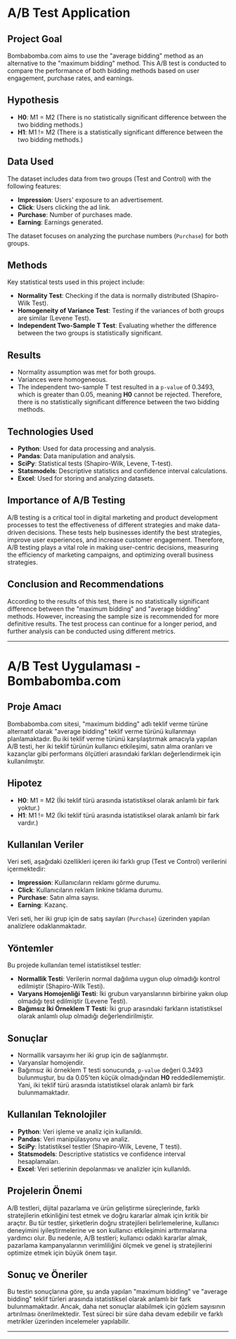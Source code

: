 # A/B Test Application 

## Project Goal

Bombabomba.com aims to use the "average bidding" method as an alternative to the "maximum bidding" method. This A/B test is conducted to compare the performance of both bidding methods based on user engagement, purchase rates, and earnings.

## Hypothesis

- **H0**: M1 = M2 (There is no statistically significant difference between the two bidding methods.)
- **H1**: M1 != M2 (There is a statistically significant difference between the two bidding methods.)

## Data Used

The dataset includes data from two groups (Test and Control) with the following features:
- **Impression**: Users' exposure to an advertisement.
- **Click**: Users clicking the ad link.
- **Purchase**: Number of purchases made.
- **Earning**: Earnings generated.

The dataset focuses on analyzing the purchase numbers (`Purchase`) for both groups.

## Methods

Key statistical tests used in this project include:

- **Normality Test**: Checking if the data is normally distributed (Shapiro-Wilk Test).
- **Homogeneity of Variance Test**: Testing if the variances of both groups are similar (Levene Test).
- **Independent Two-Sample T Test**: Evaluating whether the difference between the two groups is statistically significant.

## Results

- Normality assumption was met for both groups.
- Variances were homogeneous.
- The independent two-sample T test resulted in a `p-value` of 0.3493, which is greater than 0.05, meaning **H0** cannot be rejected. Therefore, there is no statistically significant difference between the two bidding methods.

## Technologies Used

- **Python**: Used for data processing and analysis.
- **Pandas**: Data manipulation and analysis.
- **SciPy**: Statistical tests (Shapiro-Wilk, Levene, T-test).
- **Statsmodels**: Descriptive statistics and confidence interval calculations.
- **Excel**: Used for storing and analyzing datasets.

## Importance of A/B Testing

A/B testing is a critical tool in digital marketing and product development processes to test the effectiveness of different strategies and make data-driven decisions. These tests help businesses identify the best strategies, improve user experiences, and increase customer engagement. Therefore, A/B testing plays a vital role in making user-centric decisions, measuring the efficiency of marketing campaigns, and optimizing overall business strategies.

## Conclusion and Recommendations

According to the results of this test, there is no statistically significant difference between the "maximum bidding" and "average bidding" methods. However, increasing the sample size is recommended for more definitive results. The test process can continue for a longer period, and further analysis can be conducted using different metrics.

----

# A/B Test Uygulaması - Bombabomba.com

## Proje Amacı

Bombabomba.com sitesi, "maximum bidding" adlı teklif verme türüne alternatif olarak "average bidding" teklif verme türünü kullanmayı planlamaktadır. Bu iki teklif verme türünü karşılaştırmak amacıyla yapılan A/B testi, her iki teklif türünün kullanıcı etkileşimi, satın alma oranları ve kazançlar gibi performans ölçütleri arasındaki farkları değerlendirmek için kullanılmıştır.

## Hipotez

- **H0**: M1 = M2 (İki teklif türü arasında istatistiksel olarak anlamlı bir fark yoktur.)
- **H1**: M1 != M2 (İki teklif türü arasında istatistiksel olarak anlamlı bir fark vardır.)

## Kullanılan Veriler

Veri seti, aşağıdaki özellikleri içeren iki farklı grup (Test ve Control) verilerini içermektedir:
- **Impression**: Kullanıcıların reklamı görme durumu.
- **Click**: Kullanıcıların reklam linkine tıklama durumu.
- **Purchase**: Satın alma sayısı.
- **Earning**: Kazanç.

Veri seti, her iki grup için de satış sayıları (`Purchase`) üzerinden yapılan analizlere odaklanmaktadır.

## Yöntemler

Bu projede kullanılan temel istatistiksel testler:

- **Normallik Testi**: Verilerin normal dağılıma uygun olup olmadığı kontrol edilmiştir (Shapiro-Wilk Testi).
- **Varyans Homojenliği Testi**: İki grubun varyanslarının birbirine yakın olup olmadığı test edilmiştir (Levene Testi).
- **Bağımsız İki Örneklem T Testi**: İki grup arasındaki farkların istatistiksel olarak anlamlı olup olmadığı değerlendirilmiştir.

## Sonuçlar

- Normallik varsayımı her iki grup için de sağlanmıştır.
- Varyanslar homojendir.
- Bağımsız iki örneklem T testi sonucunda, `p-value` değeri 0.3493 bulunmuştur, bu da 0.05'ten küçük olmadığından **H0** reddedilememiştir. Yani, iki teklif türü arasında istatistiksel olarak anlamlı bir fark bulunmamaktadır.

## Kullanılan Teknolojiler

- **Python**: Veri işleme ve analiz için kullanıldı.
- **Pandas**: Veri manipülasyonu ve analiz.
- **SciPy**: İstatistiksel testler (Shapiro-Wilk, Levene, T testi).
- **Statsmodels**: Descriptive statistics ve confidence interval hesaplamaları.
- **Excel**: Veri setlerinin depolanması ve analizler için kullanıldı.

## Projelerin Önemi

A/B testleri, dijital pazarlama ve ürün geliştirme süreçlerinde, farklı stratejilerin etkinliğini test etmek ve doğru kararlar almak için kritik bir araçtır. Bu tür testler, şirketlerin doğru stratejileri belirlemelerine, kullanıcı deneyimini iyileştirmelerine ve son kullanıcı etkileşimini arttırmalarına yardımcı olur. Bu nedenle, A/B testleri; kullanıcı odaklı kararlar almak, pazarlama kampanyalarının verimliliğini ölçmek ve genel iş stratejilerini optimize etmek için büyük önem taşır.

## Sonuç ve Öneriler

Bu testin sonuçlarına göre, şu anda yapılan "maximum bidding" ve "average bidding" teklif türleri arasında istatistiksel olarak anlamlı bir fark bulunmamaktadır. Ancak, daha net sonuçlar alabilmek için gözlem sayısının artırılması önerilmektedir. Test süreci bir süre daha devam edebilir ve farklı metrikler üzerinden incelemeler yapılabilir.

---

